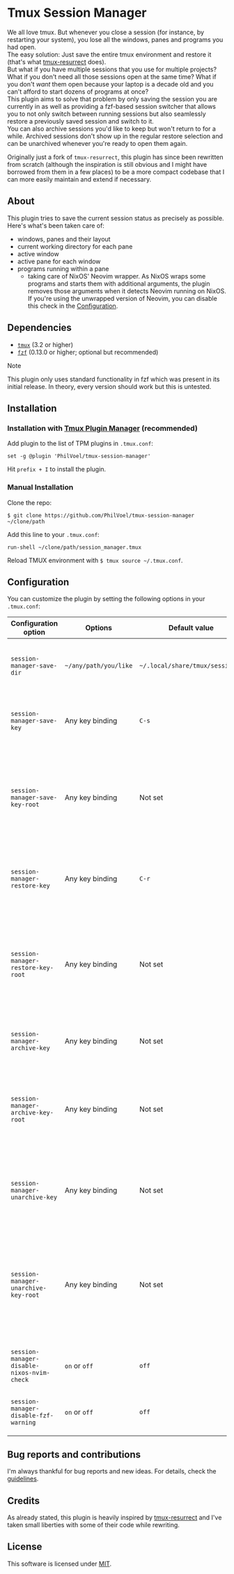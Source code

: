 # Tmux Session Manager

We all love tmux. But whenever you close a session (for instance, by restarting your system), you lose all the windows, panes and programs you had open.\
The easy solution: Just save the entire tmux environment and restore it (that's what [tmux-resurrect](https://github.com/tmux-plugins/tmux-resurrect) does).\
But what if you have multiple sessions that you use for multiple projects? What if you don't need all those sessions open at the same time? What if you don't *want* them open because your laptop is a decade old and you can't afford to start dozens of programs at once?\
This plugin aims to solve that problem by only saving the session you are currently in as well as providing a fzf-based session switcher that allows you to not only switch between running sessions but also seamlessly restore a previously saved session and switch to it.\
You can also archive sessions you'd like to keep but won't return to for a while. Archived sessions don't show up in the regular restore selection and can be unarchived whenever you're ready to open them again.

Originally just a fork of `tmux-resurrect`, this plugin has since been rewritten from scratch (although the inspiration is still obvious and I might have borrowed from them in a few places) to be a more compact codebase that I can more easily maintain and extend if necessary.

## About

This plugin tries to save the current session status as precisely as possible. Here's what's been taken care of:

- windows, panes and their layout
- current working directory for each pane
- active window
- active pane for each window
- programs running within a pane
  - taking care of NixOS' Neovim wrapper. As NixOS wraps some programs and starts them with additional arguments, the plugin removes those arguments when it detects Neovim running on NixOS. If you're using the unwrapped version of Neovim, you can disable this check in the [Configuration](#Configuration).

## Dependencies

- [`tmux`](https://github.com/tmux/tmux) (3.2 or higher)
- [`fzf`](https://github.com/junegunn/fzf) (0.13.0 or higher; optional but recommended)

> [!note]
> This plugin only uses standard functionality in fzf which was present in its initial release. In theory, every version should work but this is untested.

## Installation

### Installation with [Tmux Plugin Manager](https://github.com/tmux-plugins/tpm) (recommended)

Add plugin to the list of TPM plugins in `.tmux.conf`:

    set -g @plugin 'PhilVoel/tmux-session-manager'

Hit `prefix + I` to install the plugin.

### Manual Installation

Clone the repo:

    $ git clone https://github.com/PhilVoel/tmux-session-manager ~/clone/path

Add this line to your `.tmux.conf`:

    run-shell ~/clone/path/session_manager.tmux

Reload TMUX environment with `$ tmux source ~/.tmux.conf`.

## Configuration

You can customize the plugin by setting the following options in your `.tmux.conf`:

| Configuration option                       | Options               | Default value                   | Description                                                                                                             |
|------------------------------------------- | --------------------- | ------------------------------- | ----------------------------------------------------------------------------------------------------------------------- |
| `session-manager-save-dir`                 | `~/any/path/you/like` | `~/.local/share/tmux/sessions/` | Specify the directory where session data is saved.                                                                      |
| `session-manager-save-key`                 | Any key binding       | `C-s`                           | Which key binding to set for saving the current session.                                                                |
| `session-manager-save-key-root`            | Any key binding       | Not set                         | Which key binding to set in root table for saving the current session. Using `prefix` is **not** necessary.             |
| `session-manager-restore-key`              | Any key binding       | `C-r`                           | Which key binding to set for restoring or switching to a session.                                                       |
| `session-manager-restore-key-root`         | Any key binding       | Not set                         | Which key binding to set in root table for restoring or switching to a session. Using `prefix` is **not** necessary.    |
| `session-manager-archive-key`              | Any key binding       | Not set                         | Which key binding to set for archiving a session.                                                                       |
| `session-manager-archive-key-root`         | Any key binding       | Not set                         | Which key binding to set in root table for archiving a session. Using `prefix` is **not** necessary.                    |
| `session-manager-unarchive-key`            | Any key binding       | Not set                         | Which key binding to set for unarchiving and switching to a session.                                                    |
| `session-manager-unarchive-key-root`       | Any key binding       | Not set                         | Which key binding to set in root table for unarchiving and switching to a session. Using `prefix` is **not** necessary. |
| `session-manager-disable-nixos-nvim-check` | `on` or `off`         | `off`                           | When `on`, disable the check for Neovim on NixOS.                                                                       |
| `session-manager-disable-fzf-warning`      | `on` or `off`         | `off`                           | When `on`, disable the check for fzf on startup.                                                                        |

## Bug reports and contributions

I'm always thankful for bug reports and new ideas. For details, check the [guidelines](CONTRIBUTING.md).

## Credits

As already stated, this plugin is heavily inspired by [tmux-resurrect](https://github.com/tmux-plugins/tmux-resurrect) and I've taken small liberties with some of their code while rewriting.

## License
This software is licensed under [MIT](LICENSE.md).
